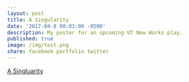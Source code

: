 ```yaml
---
layout: post
title: A Singularity
date: '2017-04-8 00:03:00 -0500'
description: My poster for an upcoming UT New Works play.
published: true
image: /img/test.png
share: facebook portfolio twitter
---
```


[A Singluarity](http://www.dailytexanonline.com/2017/04/04/student-play-gives-voice-to-struggles-of-syrian-refugees)

